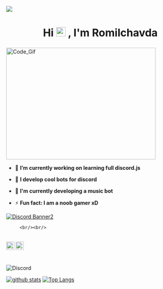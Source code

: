 ![](https://komarev.com/ghpvc/?username=Romilchavda&style=flat-square)

<h1 align="center">Hi <img src="https://media.giphy.com/media/hvRJCLFzcasrR4ia7z/giphy.gif" width="25px"> , I'm Romilchavda</h1>

<h3 align="center"> </h3>

<img align="center" alt="Code_Gif" src="https://media.discordapp.net/attachments/606390451896975362/883310504901218314/code.gif?raw=true" width="400" height="300" />

- 🔭 **I’m currently working on learning full discord.js**

- 🌱 **I develop cool bots for discord**

- 👯 **I'm currently developing a music bot**

- ⚡ **Fun fact: I am a noob gamer xD**

 <a href="https://discord.gg/DCthtKR"><img align="center" src="https://discordapp.com/api/guilds/582411886415446036/widget.png?style=banner2" alt="Discord Banner2"/></a>

         <br/><br/>

<br/>

<a href="https://discord.com/users/541846473579560980">

 <img align="left" alt="''                    SIMBAᴿᴮᵒᶠᶠᶦᶜᶦᵃˡ#0642  Discord" width="22px" src="https://cdn.jsdelivr.net/npm/simple-icons@v3/icons/discord.svg" />

</a>

<a href="https://github.com/Romilchavda/">

<img align ="left" alt="Romilchavda Github" width="22px" src ="https://cdn.jsdelivr.net/npm/simple-icons@v3/icons/github.svg" />

</a>

<br/> <br/> 

![Discord](https://discord.c99.nl/widget/theme-2/541846473579560980.png)

[![github stats](https://github-readme-stats.vercel.app/api?username=Romilchavda)](https://github.com/Romilchavda) [![Top Langs](https://github-readme-stats.vercel.app/api/top-langs/?username=Romilchavda&langs_count=8)](https://github.com/Romilchavda/github-readme-stats)






            
         



































